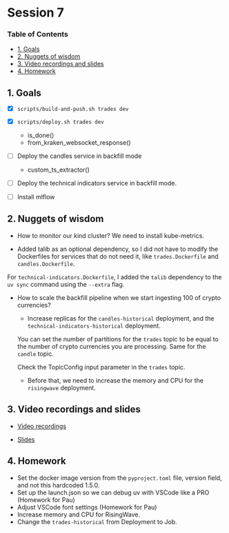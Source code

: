 # Session 7

### Table of Contents

- [1. Goals](#1-goals)
- [2. Nuggets of wisdom](#2-nuggets-of-wisdom)
- [3. Video recordings and slides](#3-video-recordings-and-slides)
- [4. Homework](#4-homework)

## 1. Goals

- [x] `scripts/build-and-push.sh trades dev`
- [x] `scripts/deploy.sh trades dev`


    - is_done()
    - from_kraken_websocket_response()

- [ ] Deploy the candles service in backfill mode
    - custom_ts_extractor()

- [ ] Deploy the technical indicators service in backfill mode.

- [ ] Install mlflow



## 2. Nuggets of wisdom

- How to monitor our kind cluster?
    We need to install kube-metrics.

- Added talib as an optional dependency, so I did not have to modify the Dockerfiles for services
that do not need it, like `trades.Dockerfile` and `candles.Dockerfile`.

For `technical-indicators.Dockerfile`, I added the `talib` dependency to the `uv sync` command using the `--extra` flag.

- How to scale the backfill pipeline when we start ingesting 100 of crypto currencies?

    - Increase replicas for the `candles-historical` deployment, and the `technical-indicators-historical` deployment.

    You can set the number of partitions for the `trades` topic to be equal to the number of crypto currencies you are processing. Same for the `candle` topic.
    
    Check the TopicConfig input parameter in the `trades` topic.

    - Before that, we need to increase the memory and CPU for the `risingwave` deployment.



## 3. Video recordings and slides

- [Video recordings](https://www.realworldml.net/products/building-a-real-time-ml-system-together-cohort-4/categories/2157539404)

- [Slides](https://www.realworldml.net/products/building-a-real-time-ml-system-together-cohort-4/categories/2157539404/posts/2187202910)

## 4. Homework

- Set the docker image version from the `pyproject.toml` file, version field, and not this hardcoded 1.5.0.
- Set up the launch.json so we can debug uv with VSCode like a PRO (Homework for Pau)
- Adjust VSCode font settings (Homework for Pau)
- Increase memory and CPU for RisingWave.
- Change the `trades-historical` from Deployment to Job.
